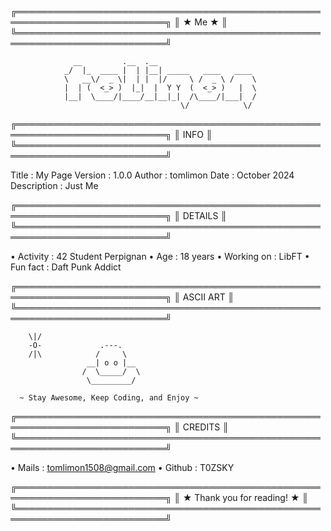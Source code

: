 ╔══════════════════════════════════════════════════════════════════════════╗
║                                   ★ Me ★                                 ║
╚══════════════════════════════════════════════════════════════════════════╝

                  __         .__  .__
                _/  |_  ____ |  | |__| _____   ____   ____
                \   __\/  _ \|  | |  |/     \ /  _ \ /    \
                |  | (  <_> )  |_|  |  Y Y  (  <_> )   |  \
                |__|  \____/|____/__|__|_|  /\____/|___|  /
                                          \/            \/

╔══════════════════════════════════════════════════════════════════════════╗
║                                  INFO                                    ║
╚══════════════════════════════════════════════════════════════════════════╝

Title       : My Page
Version     : 1.0.0
Author      : tomlimon
Date        : October 2024
Description : Just Me

╔══════════════════════════════════════════════════════════════════════════╗
║                                 DETAILS                                  ║
╚══════════════════════════════════════════════════════════════════════════╝

• Activity        : 42 Student Perpignan
• Age             : 18 years
• Working on      : LibFT
• Fun fact        : Daft Punk Addict

╔══════════════════════════════════════════════════════════════════════════╗
║                                ASCII ART                                 ║
╚══════════════════════════════════════════════════════════════════════════╝

        \|/
        -O-             .---.
        /|\            /     \
                     __| o o |__
                    /  \_____/  \
                     \_________/

      ~ Stay Awesome, Keep Coding, and Enjoy ~

╔══════════════════════════════════════════════════════════════════════════╗
║                              CREDITS                                     ║
╚══════════════════════════════════════════════════════════════════════════╝

  • Mails            : tomlimon1508@gmail.com
  • Github           : T0ZSKY

╔══════════════════════════════════════════════════════════════════════════╗
║                          ★ Thank you for reading! ★                      ║
╚══════════════════════════════════════════════════════════════════════════╝
